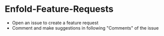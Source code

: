 # Enfold-Feature-Requests

 - Open an issue to create a feature request
 - Comment and make suggestions in following "Comments" of the issue


